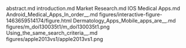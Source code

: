 abstract.md
introduction.md
Market Research.md
IOS Medical Apps.md
Android_Medical_Apps_In_order__.md
figures/interactive-figure-1463659514174/figure.html
Dermatology_Apps_Mobile_apps_are__.md
figures/m_doi130035t1/m_doi130035t1.png
Using_the_same_search_criteria__.md
figures/apple2013vs1/apple2013vs1.png
